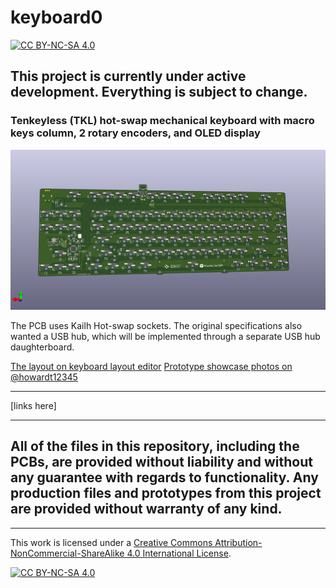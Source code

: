 # keyboard0
[![CC BY-NC-SA 4.0][cc-by-nc-sa-shield]][cc-by-nc-sa]

## This project is currently under active development. Everything is subject to change.

### Tenkeyless (TKL) hot-swap mechanical keyboard with macro keys column, 2 rotary encoders, and OLED display

![render](Photos/keyboard0.png)

The PCB uses Kailh Hot-swap sockets. The original specifications also wanted a USB hub, which will be implemented through a separate USB hub daughterboard. 

[The layout on keyboard layout editor](http://www.keyboard-layout-editor.com/#/gists/689bc560553c37fa0d04dfba9f11ed96)
[Prototype showcase photos on @howardt12345](https://www.instagram.com/p/CYXeXJdg_eP/)

---

[links here]

---
## All of the files in this repository, including the PCBs, are provided without liability and without any guarantee with regards to functionality. Any production files and prototypes from this project are provided without warranty of any kind.

---

This work is licensed under a
[Creative Commons Attribution-NonCommercial-ShareAlike 4.0 International License][cc-by-nc-sa].

[![CC BY-NC-SA 4.0][cc-by-nc-sa-image]][cc-by-nc-sa]

[cc-by-nc-sa]: http://creativecommons.org/licenses/by-nc-sa/4.0/
[cc-by-nc-sa-image]: https://licensebuttons.net/l/by-nc-sa/4.0/88x31.png
[cc-by-nc-sa-shield]: https://img.shields.io/badge/License-CC%20BY--NC--SA%204.0-lightgrey.svg